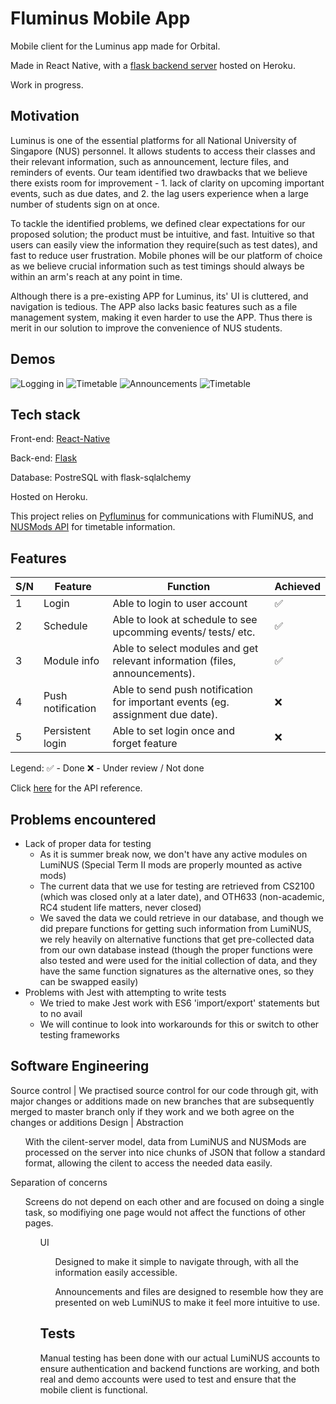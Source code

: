 # Fluminus Mobile App

Mobile client for the Luminus app made for Orbital. 

Made in React Native, with a [flask backend server](https://github.com/Orbital-2020-RS-25/pyfluminus-server) hosted on Heroku. 

Work in progress.

## Motivation

Luminus is one of the essential platforms for all National University of Singapore (NUS) personnel. It allows students to access their classes and their relevant information, such as announcement, lecture files, and reminders of events.  Our team identified two drawbacks that we believe there exists room for improvement - 1. lack of clarity on upcoming important events, such as due dates, and 2. the lag users experience when a large number of students sign on at once.

To tackle the identified problems, we defined clear expectations for our proposed solution; the product must be intuitive, and fast.  Intuitive so that users can easily view the information they require(such as test dates), and fast to reduce user frustration. Mobile phones will be our platform of choice as we believe crucial information such as test timings should always be within an arm's reach at any point in time.

Although there is a pre-existing APP for Luminus, its' UI is cluttered, and navigation is tedious. The APP also lacks basic features such as a file management system, making it even harder to use the APP. Thus there is merit in our solution to improve the convenience of NUS students.

## Demos

<img alt="Logging in" src="./demo/login.gif">

<img alt="Timetable" src="./demo/schedule.png">

<img alt="Announcements" src="./demo/anouncements.gif">

<img alt="Timetable" src="./demo/folders.gif">

## Tech stack

Front-end: [React-Native](https://reactnative.dev/ "React-Native")

Back-end: [Flask](https://flask.palletsprojects.com/en/1.1.x/ "Flask documentation")

Database: PostreSQL with flask-sqlalchemy

Hosted on Heroku.

This project relies on [Pyfluminus](https://github.com/raynoldng/pyfluminus) for communications with FlumiNUS, and [NUSMods API](https://api.nusmods.com/v2/) for timetable information.

## Features

S/N | Feature | Function | Achieved
--- | ------- | --------- | --------
1 | Login | Able to login to user account | ✅
2 | Schedule | Able to look at schedule to see upcomming events/ tests/ etc. | ✅
3 | Module info | Able to select modules and get relevant information (files, announcements). | ✅
4 | Push notification | Able to send push notification for important events (eg. assignment due date). | ❌
5 | Persistent login | Able to set login once and forget feature | ❌

Legend:
✅ - Done
❌ - Under review / Not done

Click [here](https://app.swaggerhub.com/apis-docs/orbital-rs25/another-luminus/) for the API reference.

## Problems encountered

* Lack of proper data for testing
  * As it is summer break now, we don't have any active modules on LumiNUS (Special Term II mods are properly mounted as active mods)
  * The current data that we use for testing are retrieved from CS2100 (which was closed only at a later date), and OTH633 (non-academic, RC4 student life matters, never closed)
  * We saved the data we could retrieve in our database, and though we did prepare functions for getting such information from LumiNUS, we rely heavily on alternative functions that get pre-collected data from our own database instead (though the proper functions were also tested and were used for the initial collection of data, and they have the same function signatures as the alternative ones, so they can be swapped easily)
* Problems with Jest with attempting to write tests
  * We tried to make Jest work with ES6 'import/export' statements but to no avail
  * We will continue to look into workarounds for this or switch to other testing frameworks

## Software Engineering

Source control | We practised source control for our code through git, with major changes or additions made on new branches that are subsequently merged to master branch only if they work and we both agree on the changes or additions
Design | Abstraction<br/>
        <ul>With the cilent-server model, data from LumiNUS and NUSMods are processed on the server into nice chunks of JSON that follow a standard format, allowing the cilent to access the needed data easily. </ul>
         Separation of concerns<br/>
        <ul>Screens do not depend on each other and are focused on doing a single task, so modifiying one page would not affect the functions of other pages. <ul>
         UI<br/>
        <ul>Designed to make it simple to navigate through, with all the information easily accessible. </ul>
        <ul>Announcements and files are designed to resemble how they are presented on web LumiNUS to make it feel more intuitive to use. </ul>

## Tests

Manual testing has been done with our actual LumiNUS accounts to ensure authentication and backend functions are working, and both real and demo accounts were used to test and ensure that the mobile client is functional.
